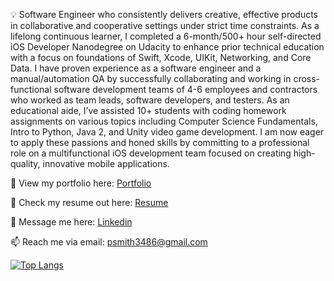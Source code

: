 💡 Software Engineer who consistently delivers creative, effective products in collaborative and cooperative settings under strict time constraints. As a lifelong continuous learner, I completed a 6-month/500+ hour self-directed iOS Developer Nanodegree on Udacity to enhance prior technical education with a focus on foundations of Swift, Xcode, UIKit, Networking, and Core Data. I have proven experience as a software engineer and a manual/automation QA by successfully collaborating and working in cross-functional software development teams of 4-6 employees and contractors who worked as team leads, software developers, and testers. As an educational aide, I’ve assisted 10+ students with coding homework assignments on various topics including Computer Science Fundamentals, Intro to Python, Java 2, and Unity video game development. I am now eager to apply these passions and honed skills by committing to a professional role on a multifunctional iOS development team focused on creating high-quality, innovative mobile applications.

👀 View my portfolio here: [Portfolio](https://tallpaul3486.wixsite.com/my-portfolio)

📝 Check my resume out here: [Resume](https://docs.google.com/document/d/10L9yOS6ByErLObEF64gc1jw6Ifs9C0LLAonDqJ-qAc8/edit?usp=sharing)

💬 Message me here: [Linkedin](https://www.linkedin.com/in/psmith10/)

📫 Reach me via email: [psmith3486@gmail.com](mailto:psmith3486@gmail.com)

[![Top Langs](https://github-readme-stats.vercel.app/api/top-langs/?username=psmith35&layout=compact)](https://github.com/greenpioneer/github-readme-stats)

<!---
psmith35/psmith35 is a ✨ special ✨ repository because its `README.md` (this file) appears on your GitHub profile.
You can click the Preview link to take a look at your changes.
--->
